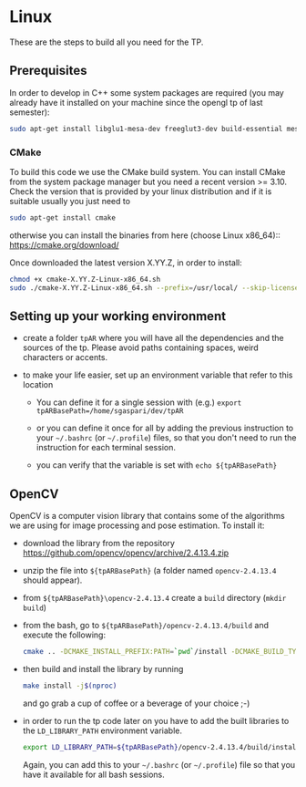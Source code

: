 # Linux

These are the steps to build all you need for the TP.

## Prerequisites

In order to develop in C++ some system packages are required (you may already have it installed on your machine since the opengl tp of last semester):

```bash
sudo apt-get install libglu1-mesa-dev freeglut3-dev build-essential mesa-common-dev libxi-dev libxmu-dev automake libgtk+2.0-dev pkg-config libgstreamer1.0-dev  libgstreamer-plugins-base1.0-dev  libgstreamer-plugins-good1.0-dev  libv4l-dev  gstreamer1.0-plugins-bad ubuntu-restricted-extras
```

### CMake

To build this code we use the CMake build system.
You can install CMake from the system package manager but you need a recent version >= 3.10.
Check the version that is provided by your linux distribution and if it is suitable usually you just need to

```bash
sudo apt-get install cmake
```

otherwise you can install the binaries from here (choose Linux x86_64):: <https://cmake.org/download/>

Once downloaded the latest version X.YY.Z, in order to install:

```bash
chmod +x cmake-X.YY.Z-Linux-x86_64.sh
sudo ./cmake-X.YY.Z-Linux-x86_64.sh --prefix=/usr/local/ --skip-license
```
  
## Setting up your working environment

* create a folder `tpAR` where you will have all the dependencies and the sources of the tp.
  Please avoid paths containing spaces, weird characters or accents.

* to make your life easier, set up an environment variable that refer to this location

  * You can define it for a single session with (e.g.) `export tpARBasePath=/home/sgaspari/dev/tpAR`

  * or you can define it once for all by adding the previous instruction to your `~/.bashrc` (or `~/.profile`) files, so that you don't need to run the instruction for each terminal session.

  * you can verify that the variable is set with `echo ${tpARBasePath}`

## OpenCV

OpenCV is a computer vision library that contains some of the algorithms we are using for image processing and pose estimation.
To install it:

* download the library from the repository <https://github.com/opencv/opencv/archive/2.4.13.4.zip>

* unzip the file into `${tpARBasePath}` (a folder named `opencv-2.4.13.4` should appear).

* from `${tpARBasePath}\opencv-2.4.13.4` create a `build` directory (`mkdir build`)

* from the bash, go to `${tpARBasePath}/opencv-2.4.13.4/build` and execute the following:

    ```bash
    cmake .. -DCMAKE_INSTALL_PREFIX:PATH=`pwd`/install -DCMAKE_BUILD_TYPE=Release -DWITH_CUDA:BOOL=OFF -DBUILD_PERF_TESTS:BOOL=OFF -DBUILD_TESTS:BOOL=OFF
    ```

* then build and install the library by running

    ```bash
    make install -j$(nproc) 
    ```

  and go grab a cup of coffee or a beverage of your choice ;-)

* in order to run the tp code later on you have to add the built libraries to the `LD_LIBRARY_PATH` environment variable.

    ```bash
    export LD_LIBRARY_PATH=${tpARBasePath}/opencv-2.4.13.4/build/install/lib:$LD_LIBRARY_PATH
    ```

  Again, you can add this to your `~/.bashrc` (or `~/.profile`) file so that you have it available for all bash sessions.
